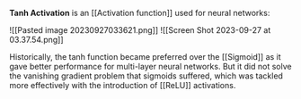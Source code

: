 **Tanh Activation** is an [[Activation function]] used for neural networks:

![[Pasted image 20230927033621.png]]
![[Screen Shot 2023-09-27 at 03.37.54.png]]

Historically, the tanh function became preferred over the [[Sigmoid]] as it gave better performance for multi-layer neural networks. But it did not solve the vanishing gradient problem that sigmoids suffered, which was tackled more effectively with the introduction of [[ReLU]] activations.

